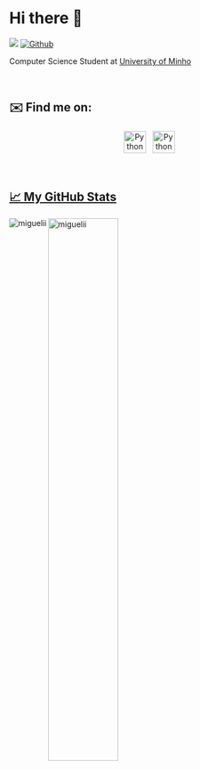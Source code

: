 <h1 align="left"> Hi there 👋</h1>

![](https://visitor-badge.laobi.icu/badge?page_id=miguelii.miguelii)
[![Github](https://img.shields.io/github/followers/miguelii?label=Follow&style=social)](https://github.com/miguelii)
<br />
<p>
Computer Science Student at <a href="https://www.uminho.pt/EN/Pages/default.aspx">University of Minho</a>
</br>
</p>

<br/>

<h2 align="left">✉️ Find me on:</h2>

<p align="center">
 <a href="https://www.linkedin.com/in/miguelgoncalves18/" target="_blank" rel="noopener noreferrer"> <img src="https://cdn.jsdelivr.net/npm/simple-icons@v3/icons/linkedin.svg" alt="Python" height="40" style="vertical-align:top; margin:4px"></a>
 <a href="mailto:miguelgoncalves18@hotmail.com"> <img src="https://cdn.jsdelivr.net/npm/simple-icons@v3/icons/gmail.svg" alt="Python" height="40" style="vertical-align:top; margin:4px">
</p>

<br />

<h2 align="left">📈 My GitHub Stats</h2>
<p><img align="left" src="https://github-readme-stats.vercel.app/api/top-langs?username=miguelii&theme=dark&show_icons=true&locale=en&layout=compact" alt="miguelii" /></p>
<p><img align="center" src="https://github-readme-stats.vercel.app/api?username=miguelii&theme=dark&count_private=true&show_icons=true" alt="miguelii" width="50%"/>


